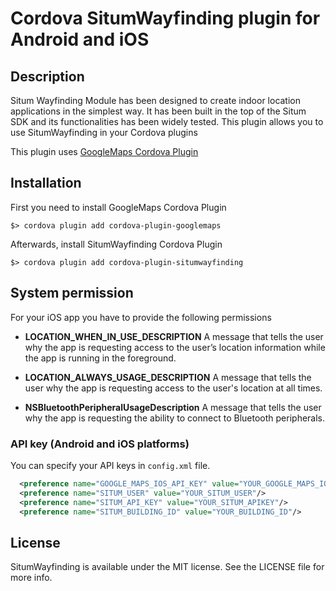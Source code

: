 # Cordova SitumWayfinding plugin for Android and iOS

## Description

Situm Wayfinding Module has been designed to create indoor location applications in the simplest way. It has been built in the top of the Situm SDK and its functionalities has been widely tested. This plugin allows you to use SitumWayfinding in your Cordova plugins

This plugin uses [GoogleMaps Cordova Plugin](https://github.com/mapsplugin/cordova-plugin-googlemaps)

## Installation
First you need to install GoogleMaps Cordova Plugin

    $> cordova plugin add cordova-plugin-googlemaps
    
Afterwards, install SitumWayfinding Cordova Plugin

    $> cordova plugin add cordova-plugin-situmwayfinding


## System permission

For your iOS app you have to provide the following permissions

  - **LOCATION_WHEN_IN_USE_DESCRIPTION**
    A message that tells the user why the app is requesting access to the user’s location information while the app is running in the foreground.

  - **LOCATION_ALWAYS_USAGE_DESCRIPTION**
    A message that tells the user why the app is requesting access to the user's location at all times.

  - **NSBluetoothPeripheralUsageDescription**
    A message that tells the user why the app is requesting the ability to connect to Bluetooth peripherals.


### API key (Android and iOS platforms)

  You can specify your API keys in `config.xml` file.

  ```xml
    <preference name="GOOGLE_MAPS_IOS_API_KEY" value="YOUR_GOOGLE_MAPS_IOS_KEY"/>
    <preference name="SITUM_USER" value="YOUR_SITUM_USER"/>
    <preference name="SITUM_API_KEY" value="YOUR_SITUM_APIKEY"/>
    <preference name="SITUM_BUILDING_ID" value="YOUR_BUILDING_ID"/>
  ```

## License

SitumWayfinding is available under the MIT license. See the LICENSE file for more info.